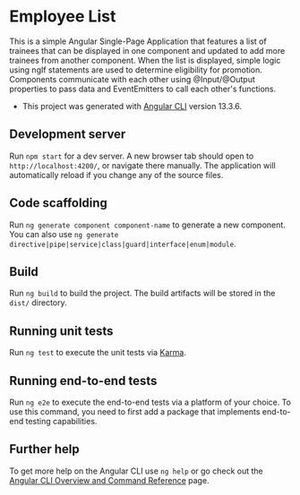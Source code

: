 # Employee List

This is a simple Angular Single-Page Application that features a list of trainees that can be displayed in one component and updated to add more trainees from another component. When the list is displayed, simple logic using ngIf statements are used to determine eligibility for promotion. Components communicate with each other using @Input/@Output properties to pass data and EventEmitters to call each other's functions.
* This project was generated with [Angular CLI](https://github.com/angular/angular-cli) version 13.3.6.

## Development server

Run `npm start` for a dev server. A new browser tab should open to `http://localhost:4200/`, or navigate there manually. The application will automatically reload if you change any of the source files.

## Code scaffolding

Run `ng generate component component-name` to generate a new component. You can also use `ng generate directive|pipe|service|class|guard|interface|enum|module`.

## Build

Run `ng build` to build the project. The build artifacts will be stored in the `dist/` directory.

## Running unit tests

Run `ng test` to execute the unit tests via [Karma](https://karma-runner.github.io).

## Running end-to-end tests

Run `ng e2e` to execute the end-to-end tests via a platform of your choice. To use this command, you need to first add a package that implements end-to-end testing capabilities.

## Further help

To get more help on the Angular CLI use `ng help` or go check out the [Angular CLI Overview and Command Reference](https://angular.io/cli) page.
